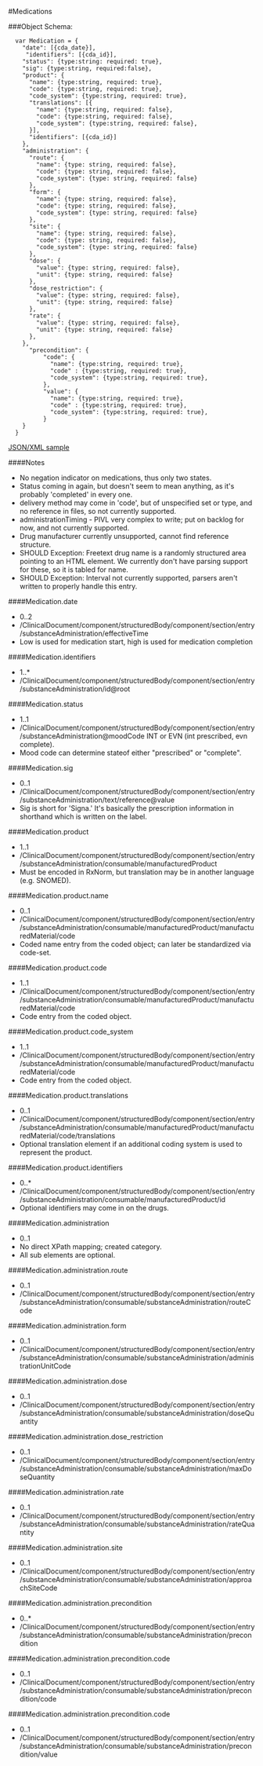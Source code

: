 #Medications

###Object Schema:
```
  var Medication = {
    "date": [{cda_date}],
     "identifiers": [{cda_id}],
    "status": {type:string: required: true},
    "sig": {type:string, required:false},
    "product": {
      "name": {type:string, required: true},
      "code": {type:string, required: true},
      "code_system": {type:string, required: true},
      "translations": [{
        "name": {type:string, required: false},
        "code": {type:string, required: false},
        "code_system": {type:string, required: false},
      }],
      "identifiers": [{cda_id}]
    },
    "administration": {
      "route": {
      	"name": {type: string, required: false},
      	"code": {type: string, required: false},
      	"code_system": {type: string, required: false}
      },
      "form": {
      	"name": {type: string, required: false},
      	"code": {type: string, required: false},
      	"code_system": {type: string, required: false}
      },
      "site": {
      	"name": {type: string, required: false},
      	"code": {type: string, required: false},
      	"code_system": {type: string, required: false}
      },
      "dose": {
      	"value": {type: string, required: false},
      	"unit": {type: string, required: false}
      },
      "dose_restriction": {
      	"value": {type: string, required: false},
      	"unit": {type: string, required: false}
      },
      "rate": {
      	"value": {type: string, required: false},
      	"unit": {type: string, required: false}
      },
    },
      "precondition": {
          "code": {
      		"name": {type:string, required: true},
      		"code" : {type:string, required: true},
      		"code_system": {type:string, required: true},
      	  },
          "value": {
      		"name": {type:string, required: true},
      		"code" : {type:string, required: true},
      		"code_system": {type:string, required: true},
      	  }
    }
  }

```

[JSON/XML sample](samples/medications.md)


####Notes
- No negation indicator on medications, thus only two states.
- Status coming in again, but doesn't seem to mean anything, as it's probably 'completed' in every one.
- delivery method may come in 'code', but of unspecified set or type, and no reference in files, so not currently supported.
- administrationTiming - PIVL very complex to write; put on backlog for now, and not currently supported.
- Drug manufacturer currently unsupported, cannot find reference structure.
- SHOULD Exception:  Freetext drug name is a randomly structured area pointing to an HTML element.  We currently don't have parsing support for these, so it is tabled for name.
- SHOULD Exception:  Interval not currently supported, parsers aren't written to properly handle this entry.

####Medication.date
- 0..2
- /ClinicalDocument/component/structuredBody/component/section/entry/substanceAdministration/effectiveTime
- Low is used for medication start, high is used for medication completion

####Medication.identifiers
- 1..*
- /ClinicalDocument/component/structuredBody/component/section/entry/substanceAdministration/id@root

####Medication.status
- 1..1
- /ClinicalDocument/component/structuredBody/component/section/entry/substanceAdministration@moodCode INT or EVN (int prescribed, evn complete).
- Mood code can determine stateof either "prescribed" or "complete".

####Medication.sig
- 0..1
- /ClinicalDocument/component/structuredBody/component/section/entry/substanceAdministration/text/reference@value
- Sig is short for 'Signa.'  It's basically the prescription information in shorthand which is written on the label.

####Medication.product
- 1..1
- /ClinicalDocument/component/structuredBody/component/section/entry/substanceAdministration/consumable/manufacturedProduct
- Must be encoded in RxNorm, but translation may be in another language (e.g. SNOMED).

####Medication.product.name
- 0..1
- /ClinicalDocument/component/structuredBody/component/section/entry/substanceAdministration/consumable/manufacturedProduct/manufacturedMaterial/code
- Coded name entry from the coded object; can later be standardized via code-set.

####Medication.product.code
- 1..1
- /ClinicalDocument/component/structuredBody/component/section/entry/substanceAdministration/consumable/manufacturedProduct/manufacturedMaterial/code
- Code entry from the coded object.

####Medication.product.code_system
- 1..1
- /ClinicalDocument/component/structuredBody/component/section/entry/substanceAdministration/consumable/manufacturedProduct/manufacturedMaterial/code
- Code entry from the coded object.

####Medication.product.translations
- 0..1
- /ClinicalDocument/component/structuredBody/component/section/entry/substanceAdministration/consumable/manufacturedProduct/manufacturedMaterial/code/translations
- Optional translation element if an additional coding system is used to represent the product.

####Medication.product.identifiers
- 0..*
- /ClinicalDocument/component/structuredBody/component/section/entry/substanceAdministration/consumable/manufacturedProduct/id
- Optional identifiers may come in on the drugs.

####Medication.administration
- 0..1
- No direct XPath mapping; created category.
- All sub elements are optional.

####Medication.administration.route
- 0..1
- /ClinicalDocument/component/structuredBody/component/section/entry/substanceAdministration/consumable/substanceAdministration/routeCode

####Medication.administration.form
- 0..1
- /ClinicalDocument/component/structuredBody/component/section/entry/substanceAdministration/consumable/substanceAdministration/administrationUnitCode

####Medication.administration.dose
- 0..1
- /ClinicalDocument/component/structuredBody/component/section/entry/substanceAdministration/consumable/substanceAdministration/doseQuantity

####Medication.administration.dose_restriction
- 0..1
- /ClinicalDocument/component/structuredBody/component/section/entry/substanceAdministration/consumable/substanceAdministration/maxDoseQuantity

####Medication.administration.rate
- 0..1
- /ClinicalDocument/component/structuredBody/component/section/entry/substanceAdministration/consumable/substanceAdministration/rateQuantity

####Medication.administration.site
- 0..1
- /ClinicalDocument/component/structuredBody/component/section/entry/substanceAdministration/consumable/substanceAdministration/approachSiteCode

####Medication.administration.precondition
- 0..*
- /ClinicalDocument/component/structuredBody/component/section/entry/substanceAdministration/consumable/substanceAdministration/precondition

####Medication.administration.precondition.code
- 0..1
- /ClinicalDocument/component/structuredBody/component/section/entry/substanceAdministration/consumable/substanceAdministration/precondition/code

####Medication.administration.precondition.code
- 0..1
- /ClinicalDocument/component/structuredBody/component/section/entry/substanceAdministration/consumable/substanceAdministration/precondition/value
